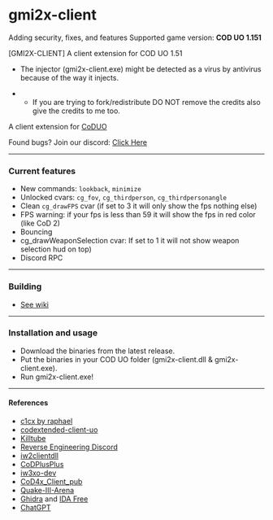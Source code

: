 # gmi2x-client 

Adding security, fixes, and features
Supported game version: **COD UO 1.151**

[GMI2X-CLIENT] A client extension for COD UO 1.51

- The injector (gmi2x-client.exe) might be detected as a virus by antivirus because of the way it injects.
 
- * If you are trying to fork/redistribute DO NOT remove the credits also give the credits to me too.
  
A client extension for [CoDUO](https://en.wikipedia.org/wiki/Call_of_Duty:_United_Offensive)

Found bugs? Join our discord: [Click Here](https://discord.gg/kMM6NaqeDB)
___


### Current features
- New commands: ``lookback``, ``minimize``
- Unlocked cvars: ``cg_fov``, ``cg_thirdperson``, ``cg_thirdpersonangle``
- Clean ``cg_drawFPS`` cvar (if set to 3 it will only show the fps nothing else)
- FPS warning: if your fps is less than 59 it will show the fps in red color (like CoD 2)
- Bouncing
- cg_drawWeaponSelection cvar: If set to 1 it will not show weapon selection hud on top)
- Discord RPC
___


### Building
- [See wiki](https://github.com/SADMANGaming/gmi2x-client/wiki/Compiling)
___


### Installation and usage
- Download the binaries from the latest release.
- Put the binaries in your COD UO folder (gmi2x-client.dll & gmi2x-client.exe).
- Run gmi2x-client.exe!
___


#### References
- [c1cx by raphael](https://github.com/SADMANGaming/c1cx)
- [codextended-client-uo](https://github.com/xtnded/codextended-client-uo)
- [Killtube](https://www.killtube.org/)
- [Reverse Engineering Discord](https://discord.gg/rtfm)
- [iw2clientdll](https://github.com/xtnded/iw2clientdll)
- [CoDPlusPlus](https://github.com/kartjom/CoDPlusPlus)
- [iw3xo-dev](https://github.com/xoxor4d/iw3xo-dev)
- [CoD4x_Client_pub](https://github.com/callofduty4x/CoD4x_Client_pub)
- [Quake-III-Arena](https://github.com/id-Software/Quake-III-Arena)
- [Ghidra](https://en.wikipedia.org/wiki/Ghidra) and [IDA Free](https://hex-rays.com/ida-free/)
- [ChatGPT](https://chat.openai.com/)

